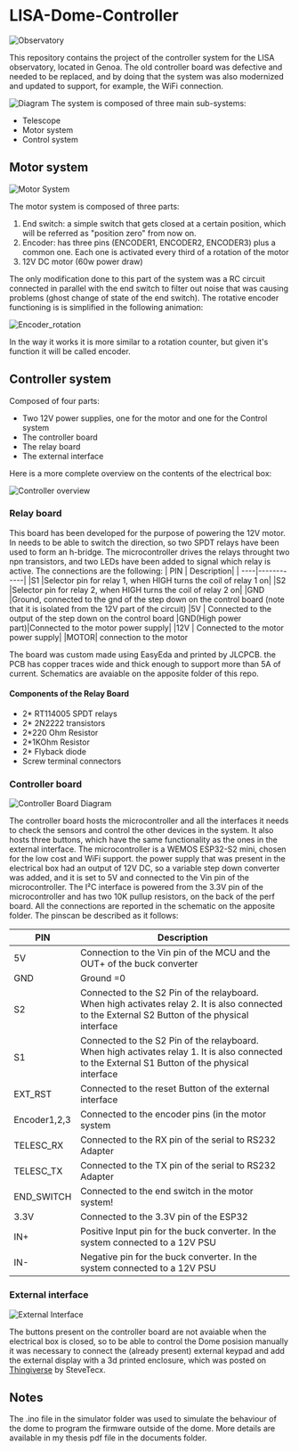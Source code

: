 # LISA-Dome-Controller
![Observatory](https://github.com/castagnoemanuele/LISA-Dome-Controller/blob/main/Assets/LISA_Observatory.jpg)

This repository contains the project of the controller system for the LISA observatory, located in Genoa. The old controller board was defective and needed to be replaced, and by doing that the system was also modernized and updated to support, for example, the WiFi connection. 

![Diagram](https://github.com/castagnoemanuele/LISA-Dome-Controller/blob/main/Assets/System%20Diagram.png)
The system is composed of three main sub-systems:
* Telescope
* Motor system
* Control system



## Motor system
![Motor System](https://github.com/castagnoemanuele/LISA-Dome-Controller/blob/main/Assets/MotorSubSystem.png)

The motor system is composed of three parts:
1. End switch: a simple switch that gets closed at a certain position, which will be referred as "position zero" from now on.
2. Encoder: has three pins (ENCODER1, ENCODER2, ENCODER3) plus a common one. Each one is activated every third of a rotation of the motor
3. 12V DC motor (60w power draw)

The only modification done to this part of the system was a RC circuit connected in parallel with the end switch to filter out noise that was causing problems (ghost change of state of the end switch).
The rotative encoder functioning is is simplified in the following animation:

![Encoder_rotation](https://github.com/castagnoemanuele/LISA-Dome-Controller/blob/main/Assets/EncoderDiagram.gif)

In the way it works it is more similar to a rotation counter, but given it's function it will be called encoder.


## Controller system

Composed of four parts:
* Two 12V power supplies, one for the motor and one for the Control system
* The controller board
* The relay board
* The external interface

Here is a more complete overview on the contents of the electrical box:

![Controller overview](https://github.com/castagnoemanuele/LISA-Dome-Controller/blob/main/Assets/CompleteSystem.png)



### Relay board
This board has been developed for the purpose of powering the 12V motor. In needs to be able to switch the direction, so two SPDT relays have been used to form an h-bridge. The microcontroller drives the relays throught two npn transistors, and two LEDs have been added to signal which relay is active. The connections are the following:
| PIN | Description|
| ----|------------|
|S1   |Selector pin for relay 1, when HIGH turns the coil of relay 1 on|
|S2   |Selector pin for relay 2, when HIGH turns the coil of relay 2 on|
|GND  |Ground, connected to the gnd of the step down on the control board (note that it is isolated from the 12V part of the circuit) 
|5V   | Connected to the output of the step down on the control board
|GND(High power part)|Connected to the motor power supply|
|12V | Connected to the motor power supply|
|MOTOR| connection to the motor

The board was custom made using EasyEda and printed by JLCPCB. the PCB has copper traces wide and thick enough to support more than 5A of current. Schematics are avaiable on the apposite folder of this repo.

#### Components of the Relay Board
* 2* RT114005 SPDT relays
* 2* 2N2222 transistors
* 2*220 Ohm Resistor
* 2*1KOhm Resistor
* 2* Flyback diode
* Screw terminal connectors



### Controller board
![Controller Board Diagram](https://github.com/castagnoemanuele/LISA-Dome-Controller/blob/main/Assets/ControllerBoard.png)

The controller board hosts the microcontroller and all the interfaces it needs to check the sensors and control the other devices in the system. It also hosts three buttons, which have the same functionality as the ones in the external interface. The microcontroller is a WEMOS ESP32-S2 mini, chosen for the low cost and WiFi support.
the power supply that was present in the electrical box had an output of 12V DC, so a variable step down converter was added, and it is set to 5V and connected to the Vin pin of the microcontroller. 
The I²C interface is powered from the 3.3V pin of the microcontroller and has two 10K pullup resistors, on the back of the perf board.
All the connections are reported in the schematic on the apposite folder. The pinscan be described as it follows:

| PIN | Description|
| ----|------------|
|5V| Connection to the Vin pin of the MCU and the OUT+ of the buck converter|
|GND| Ground =0|
|S2 | Connected to the S2 Pin of the relayboard. When high activates relay 2. It is also connected to the External S2 Button of the physical interface|
|S1 | Connected to the S2 Pin of the relayboard. When high activates relay 1. It is also connected to the External S1 Button of the physical interface|
|EXT_RST| Connected to the reset Button of the external interface
|Encoder1,2,3| Connected to the encoder pins (in the motor system|
|TELESC_RX| Connected to the RX pin of the serial to RS232 Adapter|
|TELESC_TX| Connected to the TX pin of the serial to RS232 Adapter|
|END_SWITCH| Connected to the end switch in the motor system!
|3.3V| Connected to the 3.3V pin of the ESP32|
|IN+| Positive Input pin for the buck converter. In the system connected to a 12V PSU|
|IN-| Negative pin for the buck converter. In the system connected to a 12V PSU|


### External interface
![External Interface](https://github.com/castagnoemanuele/LISA-Dome-Controller/blob/main/Assets/PhysicalInterface.jpg)

The buttons present on the controller board are not avaiable when the electrical box is closed, so to be able to control the Dome posision manually it was necessary to connect the (already present) external keypad and add the external display with a 3d printed enclosure, which was posted on [Thingiverse](https://www.thingiverse.com/thing:3080488) by SteveTecx.


## Notes
The .ino file in the simulator folder was used to simulate the behaviour of the dome to program the firmware outside of the dome. More details are available in my thesis pdf file in the documents folder.


